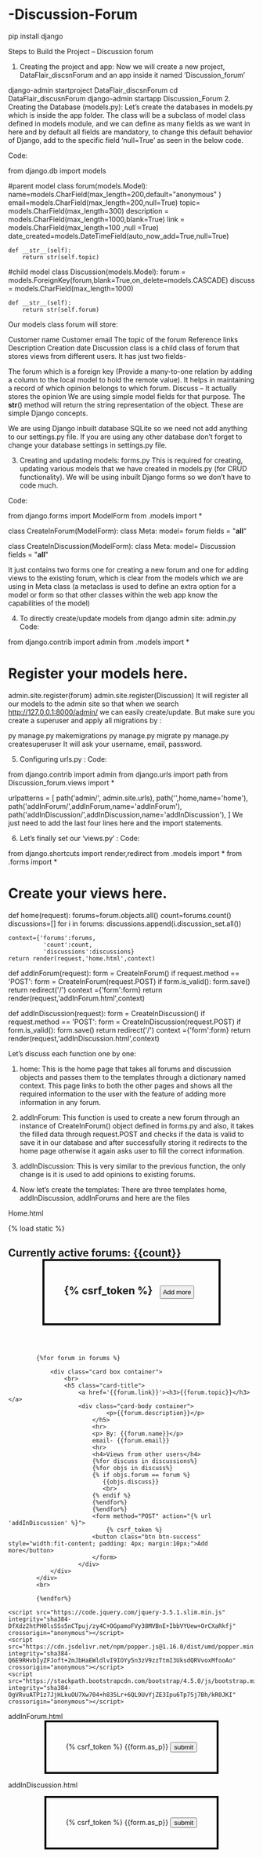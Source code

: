 # -Discussion-Forum
pip install django

Steps to Build the Project – Discussion forum
1. Creating the project and app:
Now we will create a new project, DataFlair_discsnForum and an app inside it named ’Discussion_forum’

django-admin startproject DataFlair_discsnForum
cd DataFlair_discusnForum
django-admin startapp Discussion_Forum
2. Creating the Database (models.py):
Let’s create the databases in models.py which is inside the app folder. The class will be a subclass of model class defined in models module, and we can define as many fields as we want in here and by default all fields are mandatory, to change this default behavior of Django, add to the specific field ‘null=True’ as seen in the below code.

Code:

from django.db import models 
    
#parent model
class forum(models.Model):
    name=models.CharField(max_length=200,default="anonymous" )
    email=models.CharField(max_length=200,null=True)
    topic= models.CharField(max_length=300)
    description = models.CharField(max_length=1000,blank=True)
    link = models.CharField(max_length=100 ,null =True)
    date_created=models.DateTimeField(auto_now_add=True,null=True)
    
    def __str__(self):
        return str(self.topic)
 
#child model
class Discussion(models.Model):
    forum = models.ForeignKey(forum,blank=True,on_delete=models.CASCADE)
    discuss = models.CharField(max_length=1000)
 
    def __str__(self):
        return str(self.forum)

Our models class forum will store:

Customer name
Customer email
The topic of the forum
Reference links
Description
Creation date
Discussion class is a child class of forum that stores views from different users. It has just two fields-

The forum which is a foreign key (Provide a many-to-one relation by adding a column to the local model to hold the remote value). It helps in maintaining a record of which opinion belongs to which forum.
Discuss – It actually stores the opinion
We are using simple model fields for that purpose. The __str__() method will return the string representation of the object. These are simple Django concepts.

We are using Django inbuilt database SQLite so we need not add anything to our settings.py file. If you are using any other database don’t forget to change your database settings in settings.py file.

3. Creating and updating models: forms.py
This is required for creating, updating various models that we have created in models.py (for CRUD functionality). We will be using inbuilt Django forms so we don’t have to code much.

Code:

from django.forms import ModelForm
from .models import *
 
class CreateInForum(ModelForm):
    class Meta:
        model= forum
        fields = "__all__"
 
class CreateInDiscussion(ModelForm):
    class Meta:
        model= Discussion
        fields = "__all__"

It just contains two forms one for creating a new forum and one for adding views to the existing forum, which is clear from the models which we are using in Meta class (a metaclass is used to define an extra option for a model or form so that other classes within the web app know the capabilities of the model)

4. To directly create/update models from django admin site: admin.py
Code:

from django.contrib import admin
from .models import *
 
# Register your models here.
admin.site.register(forum)
admin.site.register(Discussion)
It will register all our models to the admin site so that when we search http://127.0.0.1:8000/admin/ we can easily create/update. But make sure you create a superuser and apply all migrations by :

py manage.py makemigrations
py manage.py migrate
py manage.py createsuperuser
It will ask your username, email, password.

5. Configuring urls.py :
Code:

from django.contrib import admin
from django.urls import path
from Discussion_forum.views import *
 
urlpatterns = [
    path('admin/', admin.site.urls),
    path('',home,name='home'),
    path('addInForum/',addInForum,name='addInForum'),
    path('addInDiscussion/',addInDiscussion,name='addInDiscussion'),
]
We just need to add the last four lines here and the import statements.

6. Let’s finally set our ‘views.py’ :
Code:

from django.shortcuts import render,redirect
from .models import * 
from .forms import * 
# Create your views here.
 
def home(request):
    forums=forum.objects.all()
    count=forums.count()
    discussions=[]
    for i in forums:
        discussions.append(i.discussion_set.all())
 
    context={'forums':forums,
              'count':count,
              'discussions':discussions}
    return render(request,'home.html',context)
 
def addInForum(request):
    form = CreateInForum()
    if request.method == 'POST':
        form = CreateInForum(request.POST)
        if form.is_valid():
            form.save()
            return redirect('/')
    context ={'form':form}
    return render(request,'addInForum.html',context)
 
def addInDiscussion(request):
    form = CreateInDiscussion()
    if request.method == 'POST':
        form = CreateInDiscussion(request.POST)
        if form.is_valid():
            form.save()
            return redirect('/')
    context ={'form':form}
    return render(request,'addInDiscussion.html',context)

Let’s discuss each function one by one:

1. home: This is the home page that takes all forums and discussion objects and passes them to the templates through a dictionary named context. This page links to both the other pages and shows all the required information to the user with the feature of adding more information in any forum.

2. addInForum: This function is used to create a new forum through an instance of CreateInForum() object defined in forms.py and also, it takes the filled data through request.POST and checks if the data is valid to save it in our database and after successfully storing it redirects to the home page otherwise it again asks user to fill the correct information.

3. addInDiscussion: This is very similar to the previous function, the only change is it is used to add opinions to existing forums.

7. Now let’s create the templates:
There are three templates home, addInDiscussion, addInForums and here are the files

Home.html

{% load static %}
<!DOCTYPE html>
<html lang="en">
<head>
    <meta charset="UTF-8">
    <meta name="viewport" content="width=device-width, initial-scale=1.0">
    <title>DataFlair discussion forum</title>
    <link rel="stylesheet" href="https://stackpath.bootstrapcdn.com/bootstrap/4.5.0/css/bootstrap.min.css" integrity="sha384-9aIt2nRpC12Uk9gS9baDl411NQApFmC26EwAOH8WgZl5MYYxFfc+NcPb1dKGj7Sk" crossorigin="anonymous"0>
    <style>
        .box{
            border: 4px solid black;
            margin: 0 auto;
        }
    </style>
</head>
<body>
        <h2 class="jumbotron">
            Currently active forums: {{count}}
            <form method="POST" action="{% url 'addInForum' %}">
                {% csrf_token %}
            <button class="btn btn-success" style="width:fit-content; padding: 4px; margin:10px;">Add more</button>
            </form>
        </h2>
            <div class="card-columns" style="padding: 10px; margin: 20px;"></div>
            
            
            {%for forum in forums %}
            
                <div class="card box container">
                    <br>
                    <h5 class="card-title">
                        <a href='{{forum.link}}'><h3>{{forum.topic}}</h3></a> 
                        <div class="card-body container">
                                <p>{{forum.description}}</p>
                            </h5>
                            <hr>
                            <p> By: {{forum.name}}</p>
                            email- {{forum.email}}
                            <hr>     
                            <h4>Views from other users</h4>
                            {%for discuss in discussions%}
                            {%for objs in discuss%}  
                            {% if objs.forum == forum %}
                               {{objs.discuss}}
                               <br>
                            {% endif %}
                            {%endfor%}
                            {%endfor%}
                            <form method="POST" action="{% url 'addInDiscussion' %}">
                                {% csrf_token %}
                            <button class="btn btn-success" style="width:fit-content; padding: 4px; margin:10px;">Add more</button>
                            </form>
                        </div>
                </div>
            </div>
            <br>
            
            {%endfor%}
          
    <script src="https://code.jquery.com/jquery-3.5.1.slim.min.js" integrity="sha384-DfXdz2htPH0lsSSs5nCTpuj/zy4C+OGpamoFVy38MVBnE+IbbVYUew+OrCXaRkfj" crossorigin="anonymous"></script>
    <script src="https://cdn.jsdelivr.net/npm/popper.js@1.16.0/dist/umd/popper.min.js" integrity="sha384-Q6E9RHvbIyZFJoft+2mJbHaEWldlvI9IOYy5n3zV9zzTtmI3UksdQRVvoxMfooAo" crossorigin="anonymous"></script>
    <script src="https://stackpath.bootstrapcdn.com/bootstrap/4.5.0/js/bootstrap.min.js" integrity="sha384-OgVRvuATP1z7JjHLkuOU7Xw704+h835Lr+6QL9UvYjZE3Ipu6Tp75j7Bh/kR0JKI" crossorigin="anonymous"></script>
</body>
</html>
addInForum.html

<head>
    <style>
        form{
            border:4px solid black;
            margin: 0 auto;
            padding: 40px;
            width: fit-content;
        }
    </style>
    <link rel="stylesheet" href="https://stackpath.bootstrapcdn.com/bootstrap/4.5.0/css/bootstrap.min.css" integrity="sha384-9aIt2nRpC12Uk9gS9baDl411NQApFmC26EwAOH8WgZl5MYYxFfc+NcPb1dKGj7Sk" crossorigin="anonymous"0>
    
</head>
<form action="{% url 'addInForum' %}" method="POST">
    {% csrf_token %}
    {{form.as_p}}
    <input type="submit" class="btn btn-success" value="submit">
</form>


addInDiscussion.html

<head>
    <style>
        form{
            border:4px solid black;
            margin: 0 auto;
            padding: 40px;
            width: fit-content;
        }
    </style>
    <link rel="stylesheet" href="https://stackpath.bootstrapcdn.com/bootstrap/4.5.0/css/bootstrap.min.css" integrity="sha384-9aIt2nRpC12Uk9gS9baDl411NQApFmC26EwAOH8WgZl5MYYxFfc+NcPb1dKGj7Sk" crossorigin="anonymous"0>
    
</head>
<form action="{% url 'addInDiscussion' %}" method="POST">
    {% csrf_token %}
    {{form.as_p}}
    <input type="submit" class="btn btn-success" value="submit">
</form>